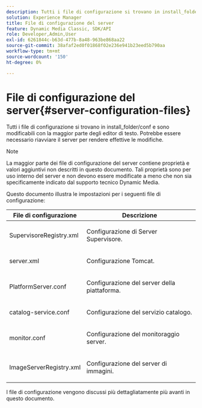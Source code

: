 ```yaml
---
description: Tutti i file di configurazione si trovano in install_folder/conf e sono modificabili con la maggior parte degli editor di testo. Potrebbe essere necessario riavviare il server per rendere effettive le modifiche.
solution: Experience Manager
title: File di configurazione del server
feature: Dynamic Media Classic, SDK/API
role: Developer,Admin,User
exl-id: 6261844c-b63d-477b-8a48-963be868aa22
source-git-commit: 38afaf2ed0f01868f02e236e941b23eed5b790aa
workflow-type: tm+mt
source-wordcount: '150'
ht-degree: 0%

---
```


# File di configurazione del server{#server-configuration-files}

Tutti i file di configurazione si trovano in install_folder/conf e sono modificabili con la maggior parte degli editor di testo. Potrebbe essere necessario riavviare il server per rendere effettive le modifiche.

>[!NOTE]
>
>La maggior parte dei file di configurazione del server contiene proprietà e valori aggiuntivi non descritti in questo documento. Tali proprietà sono per uso interno del server e non devono essere modificate a meno che non sia specificamente indicato dal supporto tecnico Dynamic Media.

Questo documento illustra le impostazioni per i seguenti file di configurazione:

<table id="table_D307B20E65B742A7AC3DEBF1E650719E"> 
 <thead> 
  <tr> 
   <th class="entry"> <b>File di configurazione</b> </th> 
   <th class="entry"> <b>Descrizione</b> </th> 
  </tr> 
 </thead>
 <tbody> 
  <tr> 
   <td> <p> <span class="filepath"> SupervisoreRegistry.xml</span> </p> </td> 
   <td> <p>Configurazione di Server Supervisore. </p> </td> 
  </tr> 
  <tr> 
   <td> <p> <span class="filepath"> server.xml</span> </p> </td> 
   <td> <p>Configurazione Tomcat. </p> </td> 
  </tr> 
  <tr> 
   <td> <p> <span class="filepath"> PlatformServer.conf</span> </p> </td> 
   <td> <p>Configurazione del server della piattaforma. </p> </td> 
  </tr> 
  <tr> 
   <td> <p> <span class="filepath"> catalog-service.conf</span> </p> </td> 
   <td> <p>Configurazione del servizio catalogo. </p> </td> 
  </tr> 
  <tr> 
   <td> <p> <span class="filepath"> monitor.conf</span> </p> </td> 
   <td> <p>Configurazione del monitoraggio server. </p> </td> 
  </tr> 
  <tr> 
   <td> <p> <span class="filepath"> ImageServerRegistry.xml</span> </p> </td> 
   <td> <p>Configurazione del server di immagini. </p> </td> 
  </tr> 
 </tbody> 
</table>

I file di configurazione vengono discussi più dettagliatamente più avanti in questo documento.
